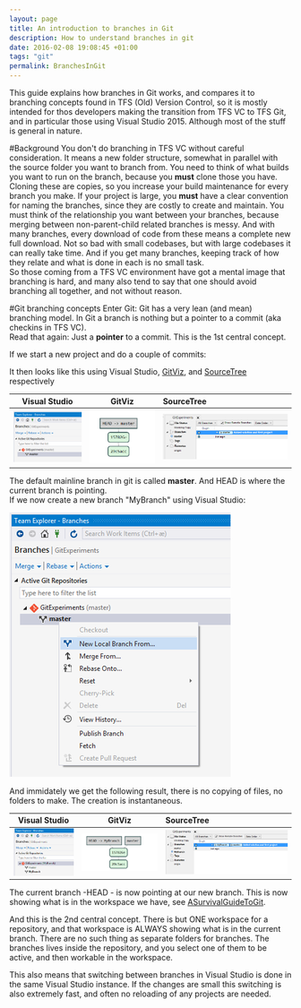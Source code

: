 ```yaml
---
layout: page
title: An introduction to branches in Git
description: How to understand branches in git
date: 2016-02-08 19:08:45 +01:00
tags: "git"
permalink: BranchesInGit
---
```


This guide explains how branches in Git works, and compares it to branching concepts found in TFS (Old) Version Control, so it is mostly intended for thos developers making the transition from TFS VC to TFS Git, and in particular those using Visual Studio 2015.  Although most of the stuff is general in nature.

#Background
You don't do branching in TFS VC without careful consideration.  It means a new folder structure, somewhat in parallel with the source folder you want to branch from.  You need to think of what builds you want to run on the branch, because you **must** clone those you have.  Cloning these are copies, so you increase your build maintenance for every branch you make.  If your project is large, you **must** have a clear convention for naming the branches, since they are costly to create and maintain.  You must think of the relationship you want between your branches, because merging between non-parent-child related branches is messy.  And with many branches, every download of code from these means a complete new full download.  Not so bad with small codebases, but with large codebases it can really take time.  And if you get many branches, keeping track of how they relate and what is done in each is no small task.  
So those coming from a TFS VC environment have got a mental image that branching is hard, and many also tend to say that one should avoid branching all together, and not without reason. 

#Git branching concepts
Enter Git:   Git has a very lean (and mean) branching model. In Git a branch is nothing but a pointer to a commit (aka checkins in TFS VC).  
Read that again: Just a **pointer**  to a commit.
This is the 1st central concept. 

If we start a new project and do a couple of commits:

It then looks like this using Visual Studio,  [GitViz](https://github.com/Readify/GitViz), and [SourceTree](https://www.atlassian.com/software/sourcetree)  respectively

|   Visual Studio |   GitViz   |   SourceTree   |
|---------|:--------------:|:---------------|
|![BranchesInGit5](BranchesInGit_images\BranchesInGit5.png)|![BranchesInGit](BranchesInGit_images\BranchesInGit.png)|![BranchesInGit4](BranchesInGit_images\BranchesInGit4.png)|


The default mainline branch in git is called **master**.    And HEAD is where the current branch is pointing.  
If we now create a new branch "MyBranch" using Visual Studio:

![BranchesInGit6](BranchesInGit_images\BranchesInGit6.png)

And immidately we get the following result, there is no copying of files, no folders to make.  The creation is instantaneous. 

|     Visual Studio |   GitViz   |  SourceTree   | 
|---------|:--------------:|:---------------|
|![BranchesInGit3](BranchesInGit_images\BranchesInGit3.png)|![BranchesInGit1](BranchesInGit_images\BranchesInGit1.png)|![BranchesInGit2](BranchesInGit_images\BranchesInGit2.png)|


The current branch -HEAD - is now pointing at our new branch.  This is now showing what is in the workspace we have, see [ASurvivalGuideToGit](ASurvivalGuideToGit).


And this is the 2nd central concept.   There is but ONE workspace for a repository, and that workspace is ALWAYS showing what is in the current branch. 
There are no such thing as separate folders for branches.  The branches lives inside the repository, and you select one of them to be active, and then workable in the workspace. 

This also means that switching between branches in Visual Studio is done in the same Visual Studio instance.  If the changes are small this switching is also extremely fast, and often no reloading of any projects are needed.  










